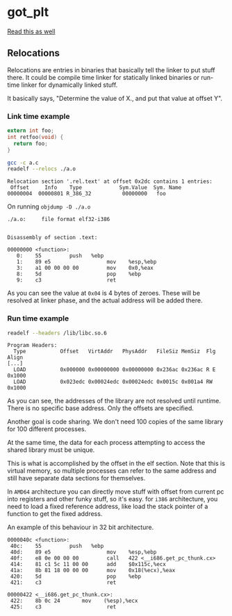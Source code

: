 # got_plt

[Read this as well](https://www.technovelty.org/linux/plt-and-got-the-key-to-code-sharing-and-dynamic-libraries.html)

## Relocations

Relocations are entries in binaries that basically tell the linker to put stuff
there. It could be compile time linker for statically linked binaries or run-
time linker for dynamically linked stuff.

It basically says, "Determine the value of X., and put that value at offset Y".

### Link time example

```C
extern int foo;
int retfoo(void) {
  return foo;
}
```

```sh
gcc -c a.c
readelf --relocs ./a.o
```

```
Relocation section '.rel.text' at offset 0x2dc contains 1 entries:
 Offset     Info    Type            Sym.Value  Sym. Name
00000004  00000801 R_386_32          00000000   foo
```

On running `objdump -D ./a.o`

```
./a.o:     file format elf32-i386


Disassembly of section .text:

00000000 <function>:
   0:    55         push   %ebp
   1:    89 e5                  mov    %esp,%ebp
   3:    a1 00 00 00 00         mov    0x0,%eax
   8:    5d                     pop    %ebp
   9:    c3                     ret
```

As you can see the value at `0x04` is 4 bytes of zeroes. These will be resolved
at linker phase, and the actual address will be added there.

### Run time example

```sh
readelf --headers /lib/libc.so.6
```

```
Program Headers:
  Type           Offset   VirtAddr   PhysAddr   FileSiz MemSiz  Flg Align
[...]
  LOAD           0x000000 0x00000000 0x00000000 0x236ac 0x236ac R E 0x1000
  LOAD           0x023edc 0x00024edc 0x00024edc 0x0015c 0x001a4 RW  0x1000
```

As you can see, the addresses of the library are not resolved until runtime.
There is no specific base address. Only the offsets are specified.

Another goal is code sharing. We don't need 100 copies of the same library for
100 different processes.

At the same time, the data for each process attempting to access the shared
library must be unique.

This is what is accomplished by the offset in the elf section. Note that this
is virtual memory, so multiple processes can refer to the same address and still
have separate data sections for themselves.

In `AMD64` architecture you can directly move stuff with offset from current pc
into registers and other funky stuff, so it's easy. for `i386` architecture, you
need to load a fixed reference address, like load the stack pointer of a
function to get the fixed address.

An example of this behaviour in 32 bit architecture.

```
0000040c <function>:
 40c:    55         push   %ebp
 40d:    89 e5                  mov    %esp,%ebp
 40f:    e8 0e 00 00 00         call   422 <__i686.get_pc_thunk.cx>
 414:    81 c1 5c 11 00 00      add    $0x115c,%ecx
 41a:    8b 81 18 00 00 00      mov    0x18(%ecx),%eax
 420:    5d                     pop    %ebp
 421:    c3                     ret

00000422 <__i686.get_pc_thunk.cx>:
 422:    8b 0c 24       mov    (%esp),%ecx
 425:    c3                     ret
```
